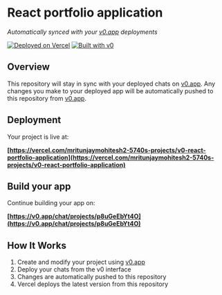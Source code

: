 # React portfolio application

*Automatically synced with your [v0.app](https://v0.app) deployments*

[![Deployed on Vercel](https://img.shields.io/badge/Deployed%20on-Vercel-black?style=for-the-badge&logo=vercel)](https://vercel.com/mritunjaymohitesh2-5740s-projects/v0-react-portfolio-application)
[![Built with v0](https://img.shields.io/badge/Built%20with-v0.app-black?style=for-the-badge)](https://v0.app/chat/projects/p8uGeEbYt4O)

## Overview

This repository will stay in sync with your deployed chats on [v0.app](https://v0.app).
Any changes you make to your deployed app will be automatically pushed to this repository from [v0.app](https://v0.app).

## Deployment

Your project is live at:

**[https://vercel.com/mritunjaymohitesh2-5740s-projects/v0-react-portfolio-application](https://vercel.com/mritunjaymohitesh2-5740s-projects/v0-react-portfolio-application)**

## Build your app

Continue building your app on:

**[https://v0.app/chat/projects/p8uGeEbYt4O](https://v0.app/chat/projects/p8uGeEbYt4O)**

## How It Works

1. Create and modify your project using [v0.app](https://v0.app)
2. Deploy your chats from the v0 interface
3. Changes are automatically pushed to this repository
4. Vercel deploys the latest version from this repository
